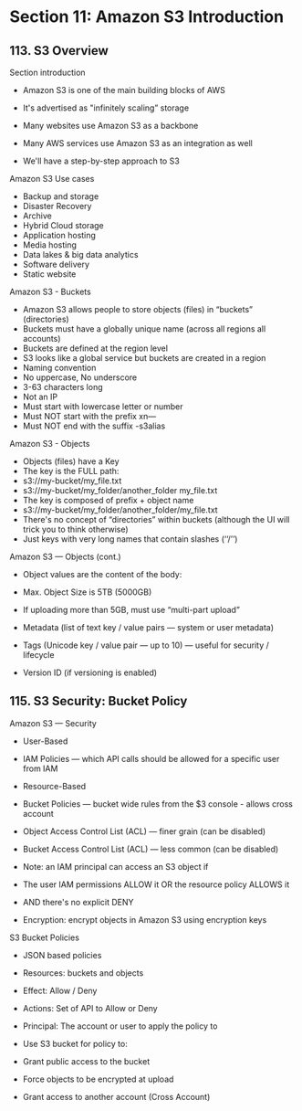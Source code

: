 # Section 11: Amazon S3 Introduction

## 113. S3 Overview

Section introduction

- Amazon S3 is one of the main building blocks of AWS
- It's advertised as "infinitely scaling” storage

- Many websites use Amazon S3 as a backbone
- Many AWS services use Amazon S3 as an integration as well

- We'll have a step-by-step approach to S3

Amazon S3 Use cases

- Backup and storage
- Disaster Recovery
- Archive
- Hybrid Cloud storage
- Application hosting
- Media hosting
- Data lakes & big data analytics
- Software delivery
- Static website

Amazon S3 - Buckets

- Amazon S3 allows people to store objects (files) in “buckets” (directories)
- Buckets must have a globally unique name (across all regions all accounts)
- Buckets are defined at the region level
- S3 looks like a global service but buckets are created in a region
- Naming convention
 - No uppercase, No underscore
 - 3-63 characters long
 - Not an IP
 - Must start with lowercase letter or number
 - Must NOT start with the prefix xn—
 - Must NOT end with the suffix -s3alias

 Amazon S3 - Objects

- Objects (files) have a Key
- The key is the FULL path:
 - s3://my-bucket/my_file.txt
 - s3://my-bucket/my_folder/another_folder my_file.txt
- The key is composed of prefix + object name
 - s3://my-bucket/my_folder/another_folder/my_file.txt
- There's no concept of “directories” within buckets (although the UI will trick you to think otherwise)
- Just keys with very long names that contain slashes (‘‘/’’)

Amazon S3 — Objects (cont.)

- Object values are the content of the body:
 - Max. Object Size is 5TB (5000GB)
 - If uploading more than 5GB, must use “multi-part upload”

- Metadata (list of text key / value pairs — system or user metadata)
- Tags (Unicode key / value pair — up to 10) — useful for security / lifecycle
* Version ID (if versioning is enabled)

## 115. S3 Security: Bucket Policy

Amazon S3 — Security

- User-Based
 - IAM Policies — which API calls should be allowed for a specific user from IAM

- Resource-Based
 - Bucket Policies — bucket wide rules from the $3 console - allows cross account
 - Object Access Control List (ACL) — finer grain (can be disabled)
 - Bucket Access Control List (ACL) — less common (can be disabled)

- Note: an IAM principal can access an S3 object if
 - The user IAM permissions ALLOW it OR the resource policy ALLOWS it
 - AND there's no explicit DENY

- Encryption: encrypt objects in Amazon S3 using encryption keys

S3 Bucket Policies

- JSON based policies
 - Resources: buckets and objects
 - Effect: Allow / Deny
 - Actions: Set of API to Allow or Deny
 - Principal: The account or user to apply the policy to

- Use S3 bucket for policy to:
 - Grant public access to the bucket
 - Force objects to be encrypted at upload
 - Grant access to another account (Cross Account)